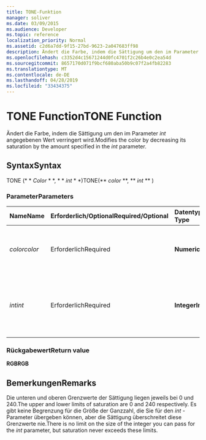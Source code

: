 ```yaml
---
title: TONE-Funktion
manager: soliver
ms.date: 03/09/2015
ms.audience: Developer
ms.topic: reference
localization_priority: Normal
ms.assetid: c2d6a7dd-9f15-27bd-9623-2a047683ff98
description: Ändert die Farbe, indem die Sättigung um den im Parameter int angegebenen Wert verringert wird.
ms.openlocfilehash: c3352d4c15671244d0fc4701f2c26b4e0c2ea54d
ms.sourcegitcommit: 8657170d071f9bcf680aba50b9c07f2a4fb82283
ms.translationtype: MT
ms.contentlocale: de-DE
ms.lasthandoff: 04/28/2019
ms.locfileid: "33434375"
---
```

# <a name="tone-function"></a><span data-ttu-id="61dc4-103">TONE Function</span><span class="sxs-lookup"><span data-stu-id="61dc4-103">TONE Function</span></span>

<span data-ttu-id="61dc4-104">Ändert die Farbe, indem die Sättigung um den im Parameter _int_ angegebenen Wert verringert wird.</span><span class="sxs-lookup"><span data-stu-id="61dc4-104">Modifies the color by decreasing its saturation by the amount specified in the  _int_ parameter.</span></span> 
  
## <a name="syntax"></a><span data-ttu-id="61dc4-105">Syntax</span><span class="sxs-lookup"><span data-stu-id="61dc4-105">Syntax</span></span>

<span data-ttu-id="61dc4-106">TONE (\* \* *Color* \* \*, \* \* *int* \* \*)</span><span class="sxs-lookup"><span data-stu-id="61dc4-106">TONE(\*\* *color* \*\*, \*\* *int* \*\* )</span></span> 
  
### <a name="parameters"></a><span data-ttu-id="61dc4-107">Parameter</span><span class="sxs-lookup"><span data-stu-id="61dc4-107">Parameters</span></span>

|<span data-ttu-id="61dc4-108">**Name**</span><span class="sxs-lookup"><span data-stu-id="61dc4-108">**Name**</span></span>|<span data-ttu-id="61dc4-109">**Erforderlich/Optional**</span><span class="sxs-lookup"><span data-stu-id="61dc4-109">**Required/Optional**</span></span>|<span data-ttu-id="61dc4-110">**Datentyp**</span><span class="sxs-lookup"><span data-stu-id="61dc4-110">**Data Type**</span></span>|<span data-ttu-id="61dc4-111">**Beschreibung**</span><span class="sxs-lookup"><span data-stu-id="61dc4-111">**Description**</span></span>|
|:-----|:-----|:-----|:-----|
| <span data-ttu-id="61dc4-112">_color_</span><span class="sxs-lookup"><span data-stu-id="61dc4-112">_color_</span></span> <br/> |<span data-ttu-id="61dc4-113">Erforderlich</span><span class="sxs-lookup"><span data-stu-id="61dc4-113">Required</span></span>  <br/> |<span data-ttu-id="61dc4-114">**Numeric**</span><span class="sxs-lookup"><span data-stu-id="61dc4-114">**Numeric**</span></span> <br/> |<span data-ttu-id="61dc4-115">Der Farbindex von Microsoft Visio oder der RGB-Wert der Farbe.</span><span class="sxs-lookup"><span data-stu-id="61dc4-115">The Microsoft Visio color index or RGB value of the color.</span></span>  <br/> |
| <span data-ttu-id="61dc4-116">_int_</span><span class="sxs-lookup"><span data-stu-id="61dc4-116">_int_</span></span> <br/> |<span data-ttu-id="61dc4-117">Erforderlich</span><span class="sxs-lookup"><span data-stu-id="61dc4-117">Required</span></span>  <br/> |<span data-ttu-id="61dc4-118">**Integer**</span><span class="sxs-lookup"><span data-stu-id="61dc4-118">**Integer**</span></span> <br/> |<span data-ttu-id="61dc4-119">Der Wert, um den die Farbsättigung verringert werden soll.</span><span class="sxs-lookup"><span data-stu-id="61dc4-119">The amount by which to decrease the saturation of the color.</span></span> <span data-ttu-id="61dc4-120">Kann positiv oder negativ sein.</span><span class="sxs-lookup"><span data-stu-id="61dc4-120">Can be positive or negative.</span></span>  <br/> |
   
### <a name="return-value"></a><span data-ttu-id="61dc4-121">Rückgabewert</span><span class="sxs-lookup"><span data-stu-id="61dc4-121">Return value</span></span>

 <span data-ttu-id="61dc4-122">**RGB**</span><span class="sxs-lookup"><span data-stu-id="61dc4-122">**RGB**</span></span>
  
## <a name="remarks"></a><span data-ttu-id="61dc4-123">Bemerkungen</span><span class="sxs-lookup"><span data-stu-id="61dc4-123">Remarks</span></span>

<span data-ttu-id="61dc4-124">Die unteren und oberen Grenzwerte der Sättigung liegen jeweils bei 0 und 240.</span><span class="sxs-lookup"><span data-stu-id="61dc4-124">The upper and lower limits of saturation are 0 and 240 respectively.</span></span> <span data-ttu-id="61dc4-125">Es gibt keine Begrenzung für die Größe der Ganzzahl, die Sie für den _int_ -Parameter übergeben können, aber die Sättigung überschreitet diese Grenzwerte nie.</span><span class="sxs-lookup"><span data-stu-id="61dc4-125">There is no limit on the size of the integer you can pass for the  _int_ parameter, but saturation never exceeds these limits.</span></span> 
  

